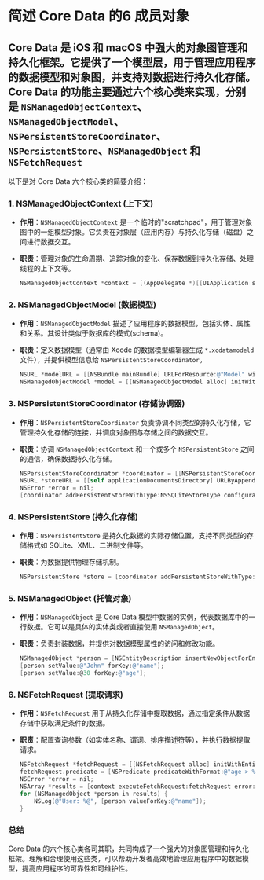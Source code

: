 # 简述 Core Data 的6 成员对象

## Core Data 是 iOS 和 macOS 中强大的对象图管理和持久化框架。它提供了一个模型层，用于管理应用程序的数据模型和对象图，并支持对数据进行持久化存储。Core Data 的功能主要通过六个核心类来实现，分别是 `NSManagedObjectContext`、`NSManagedObjectModel`、`NSPersistentStoreCoordinator`、`NSPersistentStore`、`NSManagedObject` 和 `NSFetchRequest`

以下是对 Core Data 六个核心类的简要介绍：

### 1. **NSManagedObjectContext (上下文)**

- **作用**：`NSManagedObjectContext` 是一个临时的"scratchpad"，用于管理对象图中的一组模型对象。它负责在对象层（应用内存）与持久化存储（磁盘）之间进行数据交互。
- **职责**：管理对象的生命周期、追踪对象的变化、保存数据到持久化存储、处理线程的上下文等。

   ```objective-c
   NSManagedObjectContext *context = [(AppDelegate *)[[UIApplication sharedApplication] delegate] persistentContainer].viewContext;
   ```

### 2. **NSManagedObjectModel (数据模型)**

- **作用**：`NSManagedObjectModel` 描述了应用程序的数据模型，包括实体、属性和关系。其设计类似于数据库的模式(schema)。
- **职责**：定义数据模型（通常由 Xcode 的数据模型编辑器生成 `*.xcdatamodeld` 文件），并提供模型信息给 `NSPersistentStoreCoordinator`。

   ```objective-c
   NSURL *modelURL = [[NSBundle mainBundle] URLForResource:@"Model" withExtension:@"momd"];
   NSManagedObjectModel *model = [[NSManagedObjectModel alloc] initWithContentsOfURL:modelURL];
   ```

### 3. **NSPersistentStoreCoordinator (存储协调器)**

- **作用**：`NSPersistentStoreCoordinator` 负责协调不同类型的持久化存储，它管理持久化存储的连接，并调度对象图与存储之间的数据交互。
- **职责**：协调 `NSManagedObjectContext` 和一个或多个 `NSPersistentStore` 之间的通信，确保数据持久化存储。

   ```objective-c
   NSPersistentStoreCoordinator *coordinator = [[NSPersistentStoreCoordinator alloc] initWithManagedObjectModel:model];
   NSURL *storeURL = [[self applicationDocumentsDirectory] URLByAppendingPathComponent:@"AppData.sqlite"];
   NSError *error = nil;
   [coordinator addPersistentStoreWithType:NSSQLiteStoreType configuration:nil URL:storeURL options:nil error:&error];
   ```

### 4. **NSPersistentStore (持久化存储)**

- **作用**：`NSPersistentStore` 是持久化数据的实际存储位置，支持不同类型的存储格式如 SQLite、XML、二进制文件等。
- **职责**：为数据提供物理存储机制。

   ```objective-c
   NSPersistentStore *store = [coordinator addPersistentStoreWithType:NSSQLiteStoreType configuration:nil URL:storeURL options:nil error:&error];
   ```

### 5. **NSManagedObject (托管对象)**

- **作用**：`NSManagedObject` 是 Core Data 模型中数据的实例，代表数据库中的一行数据。它可以是具体的实体类或者直接使用 `NSManagedObject`。
- **职责**：负责封装数据，并提供对数据模型属性的访问和修改功能。

   ```objective-c
   NSManagedObject *person = [NSEntityDescription insertNewObjectForEntityForName:@"Person" inManagedObjectContext:context];
   [person setValue:@"John" forKey:@"name"];
   [person setValue:@30 forKey:@"age"];
   ```

### 6. **NSFetchRequest (提取请求)**

- **作用**：`NSFetchRequest` 用于从持久化存储中提取数据，通过指定条件从数据存储中获取满足条件的数据。
- **职责**：配置查询参数（如实体名称、谓词、排序描述符等），并执行数据提取请求。

   ```objective-c
   NSFetchRequest *fetchRequest = [[NSFetchRequest alloc] initWithEntityName:@"Person"];
   fetchRequest.predicate = [NSPredicate predicateWithFormat:@"age > %d", 25];
   NSError *error = nil;
   NSArray *results = [context executeFetchRequest:fetchRequest error:&error];
   for (NSManagedObject *person in results) {
       NSLog(@"User: %@", [person valueForKey:@"name"]);
   }
   ```

### 总结

Core Data 的六个核心类各司其职，共同构成了一个强大的对象图管理和持久化框架。理解和合理使用这些类，可以帮助开发者高效地管理应用程序中的数据模型，提高应用程序的可靠性和可维护性。